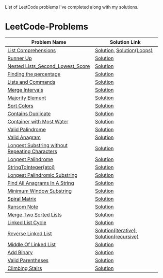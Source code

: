 List of LeetCode problems I've completed along with my solutions.
# LeetCode-Problems
|Problem Name                |Solution Link|
|----------------------------|-------------|
|[List Comprehensions](https://www.hackerrank.com/challenges/list-comprehensions/problem)|[Solution](https://github.com/Omega1424/Hacker-Rank-Problems/blob/main/List_Comprehensions.py), [Solution(Loops)](https://github.com/Omega1424/Hacker-Rank-Problems/blob/main/List_Comprehension_(Loops).py)|
|[Runner Up](https://www.hackerrank.com/challenges/find-second-maximum-number-in-a-list/problem?h_r=next-challenge&h_v=zen)|[Solution](https://github.com/Omega1424/Hacker-Rank-Problems/blob/main/Runner_Up.py)|
|[Nested Lists_Second_Lowest_Score](https://www.hackerrank.com/challenges/nested-list/problem)|[Solution](https://github.com/Omega1424/Hacker-Rank-Problems/blob/main/Nested_List_Second_Lowest_score.py)|
|[Finding the percentage](https://www.hackerrank.com/challenges/finding-the-percentage)|[Solution](https://github.com/Omega1424/Hacker-Rank-Problems/blob/main/Finding_the_percentage.py)|
|[Lists and Commands](https://www.hackerrank.com/challenges/python-lists/problem)|[Solution](https://github.com/Omega1424/Hacker-Rank-Problems/blob/main/Lists_and_Commands.py)|
|[Merge Intervals](https://leetcode.com/problems/merge-intervals/)|[Solution](https://github.com/Omega1424/Hacker-Rank-Problems/blob/main/MergeIntervals.py)|
|[Majority Element](https://leetcode.com/problems/majority-element/)|[Solution](https://github.com/Omega1424/Hacker-Rank-Problems/blob/main/MajorityElement.py)|
|[Sort Colors](https://leetcode.com/problems/sort-colors/)|[Solution](https://github.com/Omega1424/Hacker-Rank-Problems/blob/main/SortColors.py)|
|[Contains Duplicate](https://leetcode.com/problems/contains-duplicate/)|[Solution](https://github.com/Omega1424/Hacker-Rank-Problems/blob/main/ContainsDuplicate.py)|
|[Container with Most Water](https://leetcode.com/problems/container-with-most-water/submissions/)|[Solution](https://github.com/Omega1424/Hacker-Rank-Problems/blob/main/ContainerwithmostWater.py)|
|[Valid Palindrome](https://leetcode.com/problems/valid-palindrome/)|[Solution](https://github.com/Omega1424/Hacker-Rank-Problems/blob/main/ValidPalindrome.py)|
|[Valid Anagram](https://leetcode.com/problems/valid-anagram/)|[Solution](https://github.com/Omega1424/Hacker-Rank-Problems/blob/main/ValidAnagram.py)|
|[Longest Substring without Repeating Characters](https://leetcode.com/problems/longest-substring-without-repeating-characters/)|[Solution](https://github.com/Omega1424/LeetCode-Problems/blob/main/LongestSubstringWithoutRepeating.py)|
|[Longest Palindrome](https://leetcode.com/problems/longest-palindrome/)|[Solution](https://github.com/Omega1424/LeetCode-Problems/blob/main/LongestPalindrome.py)|
|[StringToInteger{atoi)](https://leetcode.com/problems/string-to-integer-atoi/)|[Solution](https://github.com/Omega1424/LeetCode-Problems/blob/main/StringToInteger(atoi).py)|
|[Longest Palindromic Substring](https://leetcode.com/problems/longest-palindromic-substring/)|[Solution](https://github.com/Omega1424/LeetCode-Problems/blob/main/LongestPalindromicSubstring.py)|
|[Find All Anagrams In A String](https://leetcode.com/problems/find-all-anagrams-in-a-string)|[Solution](https://github.com/Omega1424/LeetCode-Problems/blob/main/FindAllAnagramsInAString.py)|
|[Minimum Window Substring](https://leetcode.com/problems/minimum-window-substring/)|[Solution](https://github.com/Omega1424/LeetCode-Problems/blob/main/MinimumWindowSubstring.py)|
|[Spiral Matrix](https://leetcode.com/problems/spiral-matrix/)|[Solution](https://github.com/Omega1424/LeetCode-Problems/blob/main/SpiralMatrix.py)|
|[Ransom Note](https://leetcode.com/problems/ransom-note/)|[Solution](https://github.com/Omega1424/LeetCode-Problems/blob/main/RansomNote.py)|
|[Merge Two Sorted Lists](https://leetcode.com/problems/merge-two-sorted-lists/)|[Solution](https://github.com/Omega1424/LeetCode-Problems/blob/main/MergeTwoSortedLists.py)|
|[Linked List Cycle](https://leetcode.com/problems/linked-list-cycle/s)|[Solution](https://github.com/Omega1424/LeetCode-Problems/blob/main/LinkedListCycle.py)|
|[Reverse Linked List](https://leetcode.com/problems/reverse-linked-list/)|[Solution(iterative)](https://github.com/Omega1424/LeetCode-Problems/blob/main/ReverseLinkedList(iterative).py), [Solution(recursive)](https://github.com/Omega1424/LeetCode-Problems/blob/main/ReverseLinkedList(recursive).py)|
|[Middle Of Linked List](https://leetcode.com/problems/middle-of-the-linked-list/)|[Solution](https://github.com/Omega1424/LeetCode-Problems/blob/main/MiddleOfLinkedList.py)|
|[Add Binary](https://leetcode.com/problems/add-binary/)|[Solution](https://github.com/Omega1424/LeetCode-Problems/blob/main/AddBinary.py)|
|[Valid Parentheses](https://leetcode.com/problems/valid-parentheses/)|[Solution](https://github.com/Omega1424/LeetCode-Problems/blob/main/ValidParentheses.py)|
|[Climbing Stairs](https://leetcode.com/problems/climbing-stairs/)|[Solution](https://github.com/Omega1424/LeetCode-Problems/blob/main/ClimbingStairs.py)|
